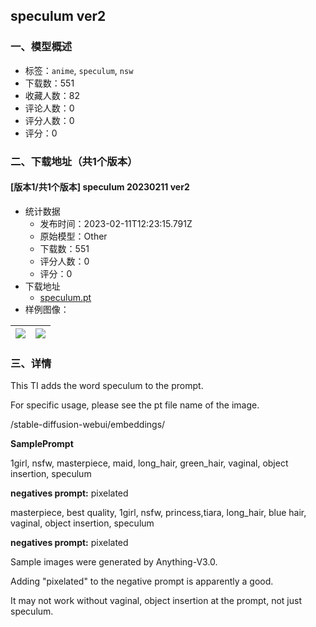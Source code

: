 ## speculum ver2
### 一、模型概述

- 标签：`anime`, `speculum`, `nsw`
- 下载数：551
- 收藏人数：82
- 评论人数：0
- 评分人数：0
- 评分：0

### 二、下载地址（共1个版本）

#### [版本1/共1个版本] speculum 20230211 ver2

- 统计数据
  - 发布时间：2023-02-11T12:23:15.791Z
  - 原始模型：Other
  - 下载数：551
  - 评分人数：0
  - 评分：0
- 下载地址
  - [speculum.pt](https://civitai.com/api/download/models/9461)
- 样例图像：

| <img src="https://image.civitai.com/xG1nkqKTMzGDvpLrqFT7WA/ffee228d-af97-4765-334e-cc5afd657400/width=450/90980.jpeg" /> | <img src="https://image.civitai.com/xG1nkqKTMzGDvpLrqFT7WA/bd95a383-f791-4c56-e063-041680486a00/width=450/90981.jpeg" /> |
| ---- | ---- |


### 三、详情
<p>This TI adds the word speculum to the prompt.</p><p>For specific usage, please see the pt file name of the image.</p><p>/stable-diffusion-webui/embeddings/</p><p></p><p><strong>SamplePrompt</strong></p><p>1girl, nsfw, masterpiece, maid,  long_hair, green_hair,  vaginal, object insertion, speculum</p><p><strong>negatives prompt:</strong> pixelated</p><p></p><p>masterpiece, best quality, 1girl, nsfw,  princess,tiara,   long_hair, blue hair,  vaginal, object insertion, speculum</p><p><strong>negatives prompt:</strong> pixelated</p><p></p><p>Sample images were generated by Anything-V3.0.</p><p>Adding "pixelated" to the negative prompt is apparently a good.</p><p>It may not work without vaginal, object insertion at the prompt, not just speculum.</p><p></p>